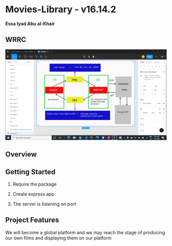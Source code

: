 # Movies-Library - v16.14.2

**Essa Iyad Abu al-Khair**

## WRRC

![](2022-05-12%20(15).png)

## Overview

## Getting Started

1. Require the package

2. Create express app

3. The server is listening on port


## Project Features

We will become a global platform and we may reach the stage of producing our own films and displaying them on our platform
